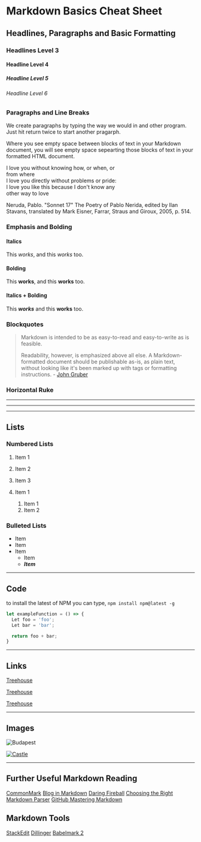 # Markdown Basics Cheat Sheet 

## Headlines, Paragraphs and Basic Formatting 

### Headlines Level 3
#### Headline Level 4
##### Headline Level 5 
###### Headline Level 6 

### Paragraphs and Line Breaks 

We create paragraphs by typing the way we would in and other program. Just hit return twice to start another pragarph.

Where you see empty space between blocks of text in your Markdown document, you will see empty space sepearting those blocks of text in your formatted HTML document. 

I love you without knowing how, or when, or  
from where  
I love you directly without problems or pride:  
I love you like this because I don't know any  
other way to love

Neruda, Pablo. "Sonnet 17" The Poetry of Pablo Nerida, edited by Ilan Stavans, translated by Mark Eisner, Farrar, Straus and Giroux, 2005, p. 514.

### Emphasis and Bolding

#### Italics 

This *works*, and this _works_ too.

#### Bolding 

This **works**, and this __works__ too. 

#### Italics + Bolding 

This ***works*** and this ____works____ too. 

### Blockquotes

> Markdown is intended to be as easy-to-read and easy-to-write as is feasible. 
> 
> Readability, however, is emphasized above all else. A Markdown-formatted document should be publishable as-is, as plain text, without looking like it's been marked up with tags or formatting instructions. - [John Gruber](http://daringfireball.com "Creator of Markdown")

### Horizontal Ruke

---
___

***

## Lists

### Numbered Lists 

1. Item 1
1. Item 2
1. Item 3


1. Item 1
    1. Item 1
    1. Item 2

### Bulleted Lists

* Item 
* Item 
* Item 
    * Item 
    * ***Item*** 

---

## Code

to install the latest of NPM you can type, `npm install npm@latest -g`

```js
let exampleFunction = () => {
  Let foo = 'foo';
  Let bar = 'bar';

  return foo + bar;
}
```

---

## Links 

[Treehouse](http://www.teamtreehouse.com)

[Treehouse](http;//www.teamtreehouse.com "Link to Treehouse")

[Treehouse][1]

[1]: http://www.teamtreehouse.com "Reference Lonk to Treehouse"

---

## Images

![Budapest](https://images.unsplash.com/photo-1524615688360-e7614ea326b5?ixlib=rb-1.2.1&ixid=eyJhcHBfaWQiOjEyMDd9&auto=format&fit=crop&w=1352&q=80 "Budapest Castle")

[![Castle](https://images.unsplash.com/photo-1484284948449-77aa72231187?ixlib=rb-1.2.1&ixid=eyJhcHBfaWQiOjEyMDd9&auto=format&fit=crop&w=1950&q=80)](http://www.hazimsami.com)

---

## Further Useful Markdown Reading 

[CommonMark](https://commonmark.org/)
[Blog in Markdown](https://mediatemple.net/blog/tips/you-should-probably-blog-in-markdown/)
[Daring Fireball](https://daringfireball.net/projects/markdown/)
[Choosing the Right Markdown Parser](https://css-tricks.com/choosing-right-markdown-parser/)
[GitHub Mastering Markdown](https://guides.github.com/features/mastering-markdown/)

## Markdown Tools
[StackEdit](https://stackedit.io/)
[Dillinger](https://dillinger.io/)
[Babelmark 2](https://johnmacfarlane.net/babelmark2/)

